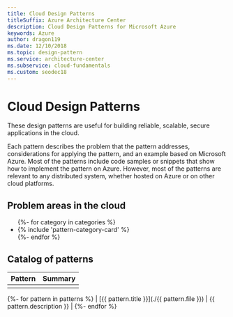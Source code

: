 ```yaml
---
title: Cloud Design Patterns
titleSuffix: Azure Architecture Center
description: Cloud Design Patterns for Microsoft Azure
keywords: Azure
author: dragon119
ms.date: 12/10/2018
ms.topic: design-pattern
ms.service: architecture-center
ms.subservice: cloud-fundamentals
ms.custom: seodec18
---
```


# Cloud Design Patterns

These design patterns are useful for building reliable, scalable, secure applications in the cloud.

Each pattern describes the problem that the pattern addresses, considerations for applying the pattern, and an example based on Microsoft Azure. Most of the patterns include code samples or snippets that show how to implement the pattern on Azure. However, most of the patterns are relevant to any distributed system, whether hosted on Azure or on other cloud platforms.

## Problem areas in the cloud

<!-- markdownlint-disable MD033 -->

<ul id="categories" class="panel">
{%- for category in categories %}
    <li>
    {% include 'pattern-category-card' %}
    </li>
{%- endfor %}
</ul>

<!-- markdownlint-enable MD033 -->

## Catalog of patterns

| Pattern | Summary |
|---------|---------|
|         |         |

{%- for pattern in patterns %}
| [{{ pattern.title }}](./{{ pattern.file }}) | {{ pattern.description }} |
{%- endfor %}
